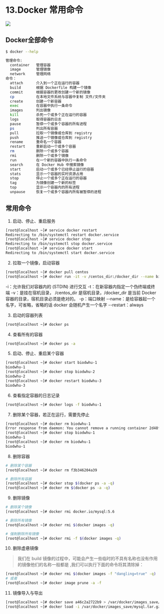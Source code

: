 # 13.Docker 常用命令
![](/images/docker-commands.png)

## Docker全部命令
```bash
$ docker --help

管理命令:
  container   管理容器
  image       管理镜像
  network     管理网络
命令：
  attach      介入到一个正在运行的容器
  build       根据 Dockerfile 构建一个镜像
  commit      根据容器的更改创建一个新的镜像
  cp          在本地文件系统与容器中复制 文件/文件夹
  create      创建一个新容器
  exec        在容器中执行一条命令
  images      列出镜像
  kill        杀死一个或多个正在运行的容器    
  logs        取得容器的日志
  pause       暂停一个或多个容器的所有进程
  ps          列出所有容器
  pull        拉取一个镜像或仓库到 registry
  push        推送一个镜像或仓库到 registry
  rename      重命名一个容器
  restart     重新启动一个或多个容器
  rm          删除一个或多个容器
  rmi         删除一个或多个镜像
  run         在一个新的容器中执行一条命令
  search      在 Docker Hub 中搜索镜像
  start       启动一个或多个已经停止运行的容器
  stats       显示一个容器的实时资源占用
  stop        停止一个或多个正在运行的容器
  tag         为镜像创建一个新的标签
  top         显示一个容器内的所有进程
  unpause     恢复一个或多个容器内所有被暂停的进程
```

## 常用命令
1. 启动、停止、重启服务
```bash
[root@localhost ~]# service docker restart
Redirecting to /bin/systemctl restart docker.service
[root@localhost ~]# service docker stop
Redirecting to /bin/systemctl stop docker.service
[root@localhost ~]# service docker start
Redirecting to /bin/systemctl start docker.service
```
2. 拉取一个镜像，启动容器
```bash
[root@localhost ~]# docker pull centos
[root@localhost ~]# docker run -it -v /centos_dir:/docker_dir --name biodwhu-1 centos
```
-i：允许我们对容器内的 (STDIN) 进行交互
-t：在新容器内指定一个伪终端或终端
-v：是挂在宿机目录， /centos_dir 是宿机目录，/docker_dir 是当前 Docker 容器的目录，宿机目录必须是绝对的。
-p：端口映射
--name：是给容器起一个名字，可省略，省略的话 docker 会随机产生一个名字
--restart：always

3. 启动的容器列表
```bash
[root@localhost ~]# docker ps
```

4. 查看所有的容器
```bash
[root@localhost ~]# docker ps -a
```

5. 启动、停止、重启某个容器
```bash
[root@localhost ~]# docker start biodwhu-1
biodwhu-1
[root@localhost ~]# docker stop biodwhu-2
biodwhu-2
[root@localhost ~]# docker restart biodwhu-3
biodwhu-3
```

6. 查看指定容器的日志记录
```bash
[root@localhost ~]# docker logs -f biodwhu-1
```

7. 删除某个容器，若正在运行，需要先停止
```bash
[root@localhost ~]# docker rm biodwhu-1
Error response from daemon: You cannot remove a running container 2d48fc5b7c17b01e6247cbc012013306faf1e54f24651d5e16d6db4e15f92d33. Stop the container before attempting removal or use -f
[root@localhost ~]# docker stop biodwhu-1
biodwhu-1
[root@localhost ~]# docker rm biodwhu-1
biodwhu-1
```

8. 删除容器
```bash
# 删除某个容器
[root@localhost ~]# docker rm f3b346204a39

# 删除所有容器
[root@localhost ~]# docker stop $(docker ps -a -q)
[root@localhost ~]# docker rm $(docker ps -a -q)
```

9. 删除镜像
```bash
# 删除某个镜像
[root@localhost ~]# docker rmi docker.io/mysql:5.6

# 删除所有镜像
[root@localhost ~]# docker rmi $(docker images -q)

# 强制删除所有镜像
[root@localhost ~]# docker rmi -f $(docker images -q)
```

10. 删除虚悬镜像
>我们在 build 镜像的过程中，可能会产生一些临时的不具有名称也没有作用的镜像他们的名称一般都是 <none> ,我们可以执行下面的命令将其清除掉：
```bash
[root@localhost ~]# docker rmi $(docker images -f "dangling=true" -q)
# 或者
[root@localhost ~]# docker image prune -a -f
```

11. 镜像导入与导出
```bash
[root@localhost ~]# docker save a46c2a2722b9 > /var/docker/images_save/mysql.tar.gz
[root@localhost ~]# docker load -i /var/docker/images_save/mysql.tar.gz

```
